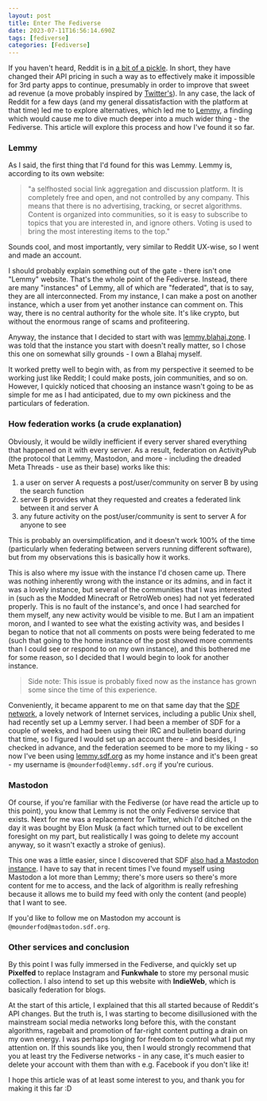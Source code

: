 ```yaml
---
layout: post
title: Enter The Fediverse
date: 2023-07-11T16:56:14.690Z
tags: [fediverse]
categories: [Fediverse]
---
```


If you haven't heard, Reddit is in [a bit of a pickle](https://www.nbcnews.com/tech/tech-news/reddit-protest-blackout-ceo-steve-huffman-moderators-rcna89544). In short, they have changed their API pricing in such a way as to effectively make it impossible for 3rd party apps to continue, presumably in order to improve that sweet ad revenue (a move probably inspired by [Twitter's](https://www.engadget.com/twitter-shut-off-its-free-api-and-its-breaking-a-lot-of-apps-222011637.html)). In any case, the lack of Reddit for a few days (and my general dissatisfaction with the platform at that time) led me to explore alternatives, which led me to [Lemmy](https://join-lemmy.org), a finding which would cause me to dive much deeper into a much wider thing - the Fediverse. This article will explore this process and how I've found it so far.

### Lemmy

As I said, the first thing that I'd found for this was Lemmy. Lemmy is, according to its own website:

> "a selfhosted social link aggregation and discussion platform. It is completely free and open, and not controlled by any company. This means that there is no advertising, tracking, or secret algorithms. Content is organized into communities, so it is easy to subscribe to topics that you are interested in, and ignore others. Voting is used to bring the most interesting items to the top."

Sounds cool, and most importantly, very similar to Reddit UX-wise, so I went and made an account.

I should probably explain something out of the gate - there isn't one "Lemmy" website. That's the whole point of the Fediverse. Instead, there are many "instances" of Lemmy, all of which are "federated", that is to say, they are all interconnected. From my instance, I can make a post on another instance, which a user from yet another instance can comment on. This way, there is no central authority for the whole site. It's like crypto, but without the enormous range of scams and profiteering.

Anyway, the instance that I decided to start with was [lemmy.blahaj.zone](https://lemmy.blahaj.zone). I was told that the instance you start with doesn't really matter, so I chose this one on somewhat silly grounds - I own a Blahaj myself.

It worked pretty well to begin with, as from my perspective it seemed to be working just like Reddit; I could make posts, join communities, and so on. However, I quickly noticed that choosing an instance wasn't going to be as simple for me as I had anticipated, due to my own pickiness and the particulars of federation.

### How federation works (a crude explanation)

Obviously, it would be wildly inefficient if every server shared everything that happened on it with every server. As a result, federation on ActivityPub (the protocol that Lemmy, Mastodon, and more - including the dreaded Meta Threads - use as their base) works like this:

1. a user on server A requests a post/user/community on server B by using the search function
2. server B provides what they requested and creates a federated link between it and server A
3. any future activity on the post/user/community is sent to server A for anyone to see

This is probably an oversimplification, and it doesn't work 100% of the time (particularly when federating between servers running different software), but from my observations this is basically how it works.

This is also where my issue with the instance I'd chosen came up. There was nothing inherently wrong with the instance or its admins, and in fact it was a lovely instance, but several of the communities that I was interested in (such as the Modded Minecraft or RetroWeb ones) had not yet federated properly. This is no fault of the instance's, and once I had searched for them myself, any new activity would be visible to me. But I am an impatient moron, and I wanted to see what the existing activity was, and besides I began to notice that not all comments on posts were being federated to me (such that going to the home instance of the post showed more comments than I could see or respond to on my own instance), and this bothered me for some reason, so I decided that I would begin to look for another instance.

> Side note: This issue is probably fixed now as the instance has grown some since the time of this experience.

Conveniently, it became apparent to me on that same day that the [SDF network](https://sdf.org), a lovely network of Internet services, including a public Unix shell, had recently set up a Lemmy server. I had been a member of SDF for a couple of weeks, and had been using their IRC and bulletin board during that time, so I figured I would set up an account there - and besides, I checked in advance, and the federation seemed to be more to my liking - so now I've been using [lemmy.sdf.org](https://lemmy.sdf.org) as my home instance and it's been great - my username is `@mounderfod@lemmy.sdf.org` if you're curious.

### Mastodon

Of course, if you're familiar with the Fediverse (or have read the article up to this point), you know that Lemmy is not the only Fediverse service that exists. Next for me was a replacement for Twitter, which I'd ditched on the day it was bought by Elon Musk (a fact which turned out to be excellent foresight on my part, but realistically I was going to delete my account anyway, so it wasn't exactly a stroke of genius).

This one was a little easier, since I discovered that SDF [also had a Mastodon instance](https://mastodon.sdf.org). I have to say that in recent times I've found myself using Mastodon a lot more than Lemmy; there's more users so there's more content for me to access, and the lack of algorithm is really refreshing because it allows me to build my feed with only the content (and people) that I want to see.

If you'd like to follow me on Mastodon my account is `@mounderfod@mastodon.sdf.org`.

### Other services and conclusion

By this point I was fully immersed in the Fediverse, and quickly set up **Pixelfed** to replace Instagram and **Funkwhale** to store my personal music collection. I also intend to set up this website with **IndieWeb**, which is basically federation for blogs.

At the start of this article, I explained that this all started because of Reddit's API changes. But the truth is, I was starting to become disillusioned with the mainstream social media networks long before this, with the constant algorithms, ragebait and promotion of far-right content putting a drain on my own energy. I was perhaps longing for freedom to control what I put my attention on. If this sounds like you, then I would strongly recommend that you at least try the Fediverse networks - in any case, it's much easier to delete your account with them than with e.g. Facebook if you don't like it!

I hope this article was of at least some interest to you, and thank you for making it this far :D
